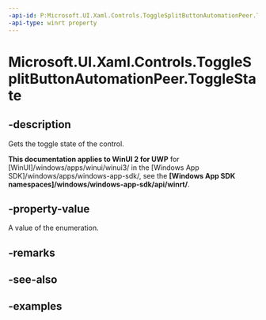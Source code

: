 ```yaml
---
-api-id: P:Microsoft.UI.Xaml.Controls.ToggleSplitButtonAutomationPeer.ToggleState
-api-type: winrt property
---
```

<!-- Property syntax.
public ToggleState ToggleState { get; }
-->

# Microsoft.UI.Xaml.Controls.ToggleSplitButtonAutomationPeer.ToggleState


## -description

Gets the toggle state of the control.


**This documentation applies to WinUI 2 for UWP** for [WinUI]/windows/apps/winui/winui3/ in the [Windows App SDK]/windows/apps/windows-app-sdk/, see the **[Windows App SDK namespaces]/windows/windows-app-sdk/api/winrt/**.

## -property-value

A value of the enumeration.


## -remarks


## -see-also


## -examples


